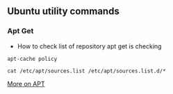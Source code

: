 ## Ubuntu utility commands

### Apt Get

- How to check list of repository apt get is checking

```shell script
apt-cache policy

cat /etc/apt/sources.list /etc/apt/sources.list.d/*
```

[More on APT](https://linuxize.com/post/how-to-add-apt-repository-in-ubuntu/)